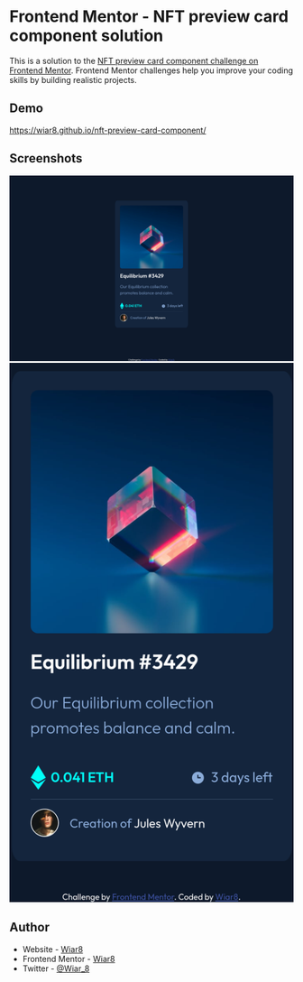 # Frontend Mentor - NFT preview card component solution

This is a solution to the [NFT preview card component challenge on Frontend Mentor](https://www.frontendmentor.io/challenges/nft-preview-card-component-SbdUL_w0U). Frontend Mentor challenges help you improve your coding skills by building realistic projects.

## Demo

https://wiar8.github.io/nft-preview-card-component/

## Screenshots

![App Screenshot](screenshot-desktop.png)
![App Screenshot](screenshot-mobile.png)

## Author

- Website - [Wiar8](https://wiar8.com/)
- Frontend Mentor - [Wiar8](https://www.frontendmentor.io/profile/Wiar8)
- Twitter - [@Wiar_8](https://twitter.com/Wiar_8)
